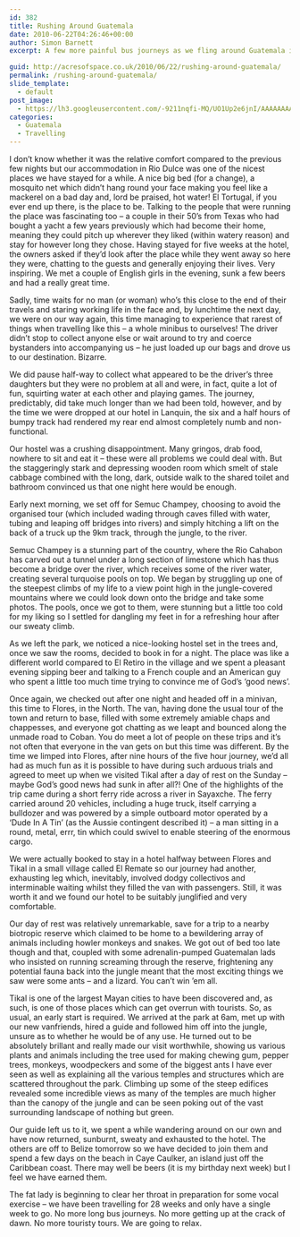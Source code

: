 ```yaml
---
id: 382
title: Rushing Around Guatemala
date: 2010-06-22T04:26:46+00:00
author: Simon Barnett
excerpt: A few more painful bus journeys as we fling around Guatemala in record time so that we can cram in a visit to Semuc Champey as well as Tikal before we head for the last leg and a stay on the island of Caye Caulker in Belize.

guid: http://acresofspace.co.uk/2010/06/22/rushing-around-guatemala/
permalink: /rushing-around-guatemala/
slide_template:
  - default
post_image:
  - https://lh3.googleusercontent.com/-9211nqfi-MQ/UO1Up2e6jnI/AAAAAAAAAIY/pT8i_WMCGUo/s640/DSC_0126.JPG
categories:
  - Guatemala
  - Travelling
---
```

I don&#8217;t know whether it was the relative comfort compared to the previous few nights but our accommodation in Rio Dulce was one of the nicest places we have stayed for a while. A nice big bed (for a change), a mosquito net which didn&#8217;t hang round your face making you feel like a mackerel on a bad day and, lord be praised, hot water! El Tortugal, if you ever end up there, is the place to be. Talking to the people that were running the place was fascinating too &#8211; a couple in their 50&#8217;s from Texas who had bought a yacht a few years previously which had become their home, meaning they could pitch up wherever they liked (within watery reason) and stay for however long they chose. Having stayed for five weeks at the hotel, the owners asked if they&#8217;d look after the place while they went away so here they were, chatting to the guests and generally enjoying their lives. Very inspiring. We met a couple of English girls in the evening, sunk a few beers and had a really great time.

Sadly, time waits for no man (or woman) who&#8217;s this close to the end of their travels and staring working life in the face and, by lunchtime the next day, we were on our way again, this time managing to experience that rarest of things when travelling like this &#8211; a whole minibus to ourselves! The driver didn&#8217;t stop to collect anyone else or wait around to try and coerce bystanders into accompanying us &#8211; he just loaded up our bags and drove us to our destination. Bizarre.

We did pause half-way to collect what appeared to be the driver&#8217;s three daughters but they were no problem at all and were, in fact, quite a lot of fun, squirting water at each other and playing games. The journey, predictably, did take much longer than we had been told, however, and by the time we were dropped at our hotel in Lanquin, the six and a half hours of bumpy track had rendered my rear end almost completely numb and non-functional.

Our hostel was a crushing disappointment. Many gringos, drab food, nowhere to sit and eat it &#8211; these were all problems we could deal with. But the staggeringly stark and depressing wooden room which smelt of stale cabbage combined with the long, dark, outside walk to the shared toilet and bathroom convinced us that one night here would be enough.

Early next morning, we set off for Semuc Champey, choosing to avoid the organised tour (which included wading through caves filled with water, tubing and leaping off bridges into rivers) and simply hitching a lift on the back of a truck up the 9km track, through the jungle, to the river.

Semuc Champey is a stunning part of the country, where the Rio Cahabon has carved out a tunnel under a long section of limestone which has thus become a bridge over the river, which receives some of the river water, creating several turquoise pools on top. We began by struggling up one of the steepest climbs of my life to a view point high in the jungle-covered mountains where we could look down onto the bridge and take some photos. The pools, once we got to them, were stunning but a little too cold for my liking so I settled for dangling my feet in for a refreshing hour after our sweaty climb.

As we left the park, we noticed a nice-looking hostel set in the trees and, once we saw the rooms, decided to book in for a night. The place was like a different world compared to El Retiro in the village and we spent a pleasant evening sipping beer and talking to a French couple and an American guy who spent a little too much time trying to convince me of God&#8217;s &#8216;good news&#8217;.

Once again, we checked out after one night and headed off in a minivan, this time to Flores, in the North. The van, having done the usual tour of the town and return to base, filled with some extremely amiable chaps and chappesses, and everyone got chatting as we leapt and bounced along the unmade road to Coban. You do meet a lot of people on these trips and it&#8217;s not often that everyone in the van gets on but this time was different. By the time we limped into Flores, after nine hours of the five hour journey, we&#8217;d all had as much fun as it is possible to have during such arduous trials and agreed to meet up when we visited Tikal after a day of rest on the Sunday &#8211; maybe God&#8217;s good news had sunk in after all?! One of the highlights of the trip came during a short ferry ride across a river in Sayaxche. The ferry carried around 20 vehicles, including a huge truck, itself carrying a bulldozer and was powered by a simple outboard motor operated by a &#8216;Dude In A Tin&#8217; (as the Aussie contingent described it) &#8211; a man sitting in a round, metal, errr, tin which could swivel to enable steering of the enormous cargo.

We were actually booked to stay in a hotel halfway between Flores and Tikal in a small village called El Remate so our journey had another, exhausting leg which, inevitably, involved dodgy collectivos and interminable waiting whilst they filled the van with passengers. Still, it was worth it and we found our hotel to be suitably junglified and very comfortable.

Our day of rest was relatively unremarkable, save for a trip to a nearby biotropic reserve which claimed to be home to a bewildering array of animals including howler monkeys and snakes. We got out of bed too late though and that, coupled with some adrenalin-pumped Guatemalan lads who insisted on running screaming through the reserve, frightening any potential fauna back into the jungle meant that the most exciting things we saw were some ants &#8211; and a lizard. You can&#8217;t win &#8217;em all.

Tikal is one of the largest Mayan cities to have been discovered and, as such, is one of those places which can get overrun with tourists. So, as usual, an early start is required. We arrived at the park at 6am, met up with our new vanfriends, hired a guide and followed him off into the jungle, unsure as to whether he would be of any use. He turned out to be absolutely brillant and really made our visit worthwhile, showing us various plants and animals including the tree used for making chewing gum, pepper trees, monkeys, woodpeckers and some of the biggest ants I have ever seen as well as explaining all the various temples and structures which are scattered throughout the park. Climbing up some of the steep edifices revealed some incredible views as many of the temples are much higher than the canopy of the jungle and can be seen poking out of the vast surrounding landscape of nothing but green.

Our guide left us to it, we spent a while wandering around on our own and have now returned, sunburnt, sweaty and exhausted to the hotel. The others are off to Belize tomorrow so we have decided to join them and spend a few days on the beach in Caye Caulker, an island just off the Caribbean coast. There may well be beers (it is my birthday next week) but I feel we have earned them.

The fat lady is beginning to clear her throat in preparation for some vocal exercise &#8211; we have been travelling for 28 weeks and only have a single week to go. No more long bus journeys. No more getting up at the crack of dawn. No more touristy tours. We are going to relax.

